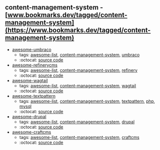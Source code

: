 content-management-system - [www.bookmarks.dev/tagged/content-management-system](https://www.bookmarks.dev/tagged/content-management-system)
---
* [awesome-umbraco](https://github.com/umbraco-community/awesome-umbraco#readme)
    * tags: [awesome-list](../tagged/awesome-list.md), [content-management-system](../tagged/content-management-system.md), [umbraco](../tagged/umbraco.md)
    * :octocat: [source code](https://github.com/umbraco-community/awesome-umbraco#readme)
* [awesome-refinerycms](https://github.com/refinerycms-contrib/awesome-refinerycms#readme)
    * tags: [awesome-list](../tagged/awesome-list.md), [content-management-system](../tagged/content-management-system.md), [refinery](../tagged/refinery.md)
    * :octocat: [source code](https://github.com/refinerycms-contrib/awesome-refinerycms#readme)
* [awesome-wagtail](https://github.com/springload/awesome-wagtail#readme)
    * tags: [awesome-list](../tagged/awesome-list.md), [content-management-system](../tagged/content-management-system.md), [wagtail](../tagged/wagtail.md)
    * :octocat: [source code](https://github.com/springload/awesome-wagtail#readme)
* [awesome-textpattern](https://github.com/drmonkeyninja/awesome-textpattern#readme)
    * tags: [awesome-list](../tagged/awesome-list.md), [content-management-system](../tagged/content-management-system.md), [textpattern](../tagged/textpattern.md), [php](../tagged/php.md), [mysql](../tagged/mysql.md)
    * :octocat: [source code](https://github.com/drmonkeyninja/awesome-textpattern#readme)
* [awesome-drupal](https://github.com/nirgn975/awesome-drupal#readme)
    * tags: [awesome-list](../tagged/awesome-list.md), [content-management-system](../tagged/content-management-system.md), [drupal](../tagged/drupal.md)
    * :octocat: [source code](https://github.com/nirgn975/awesome-drupal#readme)
* [awesome-craftcms](https://github.com/craftcms/awesome#readme)
    * tags: [awesome-list](../tagged/awesome-list.md), [content-management-system](../tagged/content-management-system.md), [craftcms](../tagged/craftcms.md)
    * :octocat: [source code](https://github.com/craftcms/awesome#readme)
